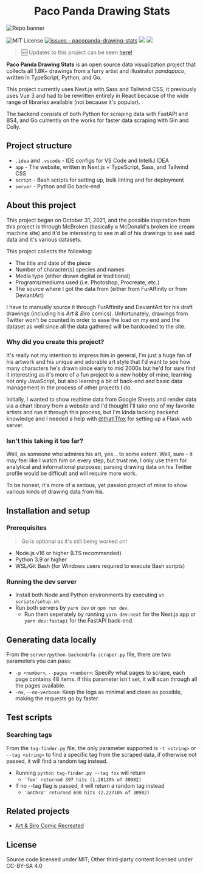 <h1 align="center">Paco Panda Drawing Stats</h1>

![Repo banner](https://user-images.githubusercontent.com/94678583/172738303-a8bd2b6c-4f8f-49e1-ade1-ce7225d636b4.png)

![MIT License](https://img.shields.io/badge/license-MIT-336600)
[![issues - pacopanda-drawing-stats](https://img.shields.io/github/issues/skepfusky/pacopanda-drawing-stats)](https://github.com/skepfusky/pacopanda-drawing-stats/issues)
![](https://img.shields.io/github/last-commit/skepfusky/pacopanda-drawing-stats)
![](https://img.shields.io/github/contributors/skepfusky/pacopanda-drawing-stats)

> 🆕 Updates to this project can be seen [here!](https://github.com/skepfusky/pacopanda-drawing-stats/blob/main/CHANGELOG.md)

__Paco Panda Drawing Stats__ is an open source data visualization project that collects all 1.8K+
drawings from a furry artist and illustrator *pandapaco*, written in
TypeScript, Python, and Go.

This project currently uses Next.js with Sass and Tailwind CSS, it previously
uses Vue 3 and had to be rewritten entirely in React because of the wide range of libraries available
(not because it's popular).

The backend consists of both Python for scraping data with FastAPI and BS4, and
Go currently on the works for faster data scraping with Gin and Colly.

## Project structure

- `.idea` and `.vscode` - IDE configs for VS Code and IntelliJ IDEA
- `app` - The website, written in Next.js + TypeScript, Sass, and Tailwind CSS
- `script` - Bash scripts for setting up, bulk linting and for deployment
- `server` - Python and Go back-end

## About this project

This project began on October 31, 2021, and the possible inspiration from this
project is through McBroken (basically a McDonald's broken ice cream machine site)
and it'd be interesting to see in all of his drawings to see said data and it's various
datasets.

This project collects the following:

- The title and date of the piece
- Number of character(s) species and names
- Media type (either drawn digital or traditional)
- Programs/mediums used (i.e. Photoshop, Procreate, etc.)
- The source where I got the data from (either from FurAffinity or from DeviantArt)

I have to manually source it through FurAffinity and DeviantArt for his draft
drawings (including his *Art & Biro* comics). Unfortunately, drawings from
Twitter won't be counted in order to ease the load on my end and the dataset
as well since all the data gathered will be hardcoded to the site.

### Why did you create this project?

It's really not my intention to impress him in general, I'm just a huge fan of his
artwork and his unique and adorable art style that I'd want to see how many characters
he's drawn since early to mid 2000s but he'd for sure find it interesting as it's more of
a fun project to a new hobby of mine, learning not only JavaScript, but also learning
a bit of back-end and basic data management in the process of other projects I do.

Initially, I wanted to show realtime data from Google Sheets and render data via
a chart library from a website and I'd thought I'll take one of my favorite
artists and run it through this process, but I'm kinda lacking backend knowledge
 and I needed a help with [@thatITfox][it] for setting up a Flask web server.

### Isn't this taking it too far?

Well, as someone who admires his art, yes... to some extent. Well, sure - it may feel
like I watch him on every step, but trust me, I only use them for analytical and
informational purposes; parsing drawing data on his Twitter profile would be difficult
and will require more work.

To be honest, it's more of a serious, yet passion project of mine to show various
kinds of drawing data from his.

## Installation and setup

### Prerequisites

> Go is optional as it's still being worked on!

- Node.js v16 or higher (LTS recommended)
- Python 3.9 or higher
- WSL/Git Bash (for Windows users required to execute Bash scripts)

### Running the dev server

- Install both Node and Python environments by executing `sh scripts/setup.sh`.
- Run both servers by `yarn dev` or `npm run dev`.
  - Run them seperately by running `yarn dev:next` for the Next.js app or
    `yarn dev:fastapi` for the FastAPI back-end.

## Generating data locally

From the `server/python-backend/fa-scraper.py` file, there are two parameters you can pass:

- `-p <number>`, `--pages <number>`: Specify what pages to scrape, each page
contains 48 items. If this parameter isn't set, it will scan through all the
pages available.
- `-nv`, `--no-verbose`: Keep the logs as minimal and clean as possible, making
the requests go by faster.

## Test scripts

### Searching tags

From the `tag-finder.py` file, the only parameter supported is `-t <string>` or `--tag <string>` 
to find a specific tag from the scraped data, if otherwise not passed, it will find a
random tag instead.

- Running `python tag-finder.py --tag fox` will return
  - `'fox' returned 397 hits (1.28139% of 30982)`
- If no --tag flag is passed, it will return a random tag instead
  - `'anthro' returned 690 hits (2.22710% of 30982)`

## Related projects

- [Art & Biro Comic Recreated](https://github.com/skepfusky/art-and-biro-comic-remastered)

## License

Source code licensed under MIT; Other third-party content licensed under CC-BY-SA 4.0

[it]: https://github.com/thatITfox